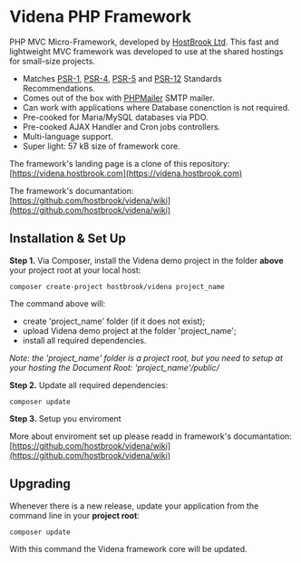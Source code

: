 # Videna PHP Framework

PHP MVC Micro-Framework, developed by [HostBrook Ltd](https://hostbrook.com).
This fast and lightweight MVC framework was developed to use at the shared hostings for small-size projects.

- Matches [PSR-1](https://www.php-fig.org/psr/psr-1/), [PSR-4](https://www.php-fig.org/psr/psr-4/), [PSR-5](https://github.com/php-fig/fig-standards/blob/master/proposed/phpdoc.md) and [PSR-12](https://www.php-fig.org/psr/psr-12/) Standards Recommendations.
- Comes out of the box with [PHPMailer](https://github.com/PHPMailer/PHPMailer) SMTP mailer.
- Can work with applications where Database conenction is not required.
- Pre-cooked for Maria/MySQL databases via PDO.
- Pre-cooked AJAX Handler and Cron jobs controllers.
- Multi-language support.
- Super light: 57 kB size of framework core.

The framework's landing page is a clone of this repository: [https://videna.hostbrook.com](https://videna.hostbrook.com)

The framework's documantation: [https://github.com/hostbrook/videna/wiki](https://github.com/hostbrook/videna/wiki)

## Installation & Set Up

**Step 1.** Via Composer, install the Videna demo project in the folder **above** your project root at your local host:
```shell
composer create-project hostbrook/videna project_name
```
The command above will:
- create 'project_name' folder (if it does not exist);
- upload Videna demo project at the folder 'project_name';
- install all required dependencies.

_Note: the 'project_name' folder is a project root, but you need to setup at your hosting the Document Root: 'project_name'/public/_

**Step 2.** Update all required dependencies:
```shell
composer update
```

**Step 3.** Setup you enviroment

More about enviroment set up please readd in framework's documantation: [https://github.com/hostbrook/videna/wiki](https://github.com/hostbrook/videna/wiki)

## Upgrading

Whenever there is a new release, update your application from the command line in your **project root**:
```shell
composer update
```
With this command the Videna framework core will be updated.